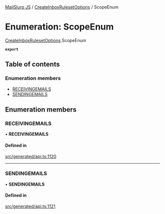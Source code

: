 [MailSlurp JS](../README.md) / [CreateInboxRulesetOptions](../modules/CreateInboxRulesetOptions.md) / ScopeEnum

# Enumeration: ScopeEnum

[CreateInboxRulesetOptions](../modules/CreateInboxRulesetOptions.md).ScopeEnum

**`export`**

## Table of contents

### Enumeration members

- [RECEIVINGEMAILS](CreateInboxRulesetOptions.ScopeEnum.md#receivingemails)
- [SENDINGEMAILS](CreateInboxRulesetOptions.ScopeEnum.md#sendingemails)

## Enumeration members

### RECEIVINGEMAILS

• **RECEIVINGEMAILS**

#### Defined in

[src/generated/api.ts:1120](https://github.com/mailslurp/mailslurp-client/blob/20b4039/src/generated/api.ts#L1120)

___

### SENDINGEMAILS

• **SENDINGEMAILS**

#### Defined in

[src/generated/api.ts:1121](https://github.com/mailslurp/mailslurp-client/blob/20b4039/src/generated/api.ts#L1121)

